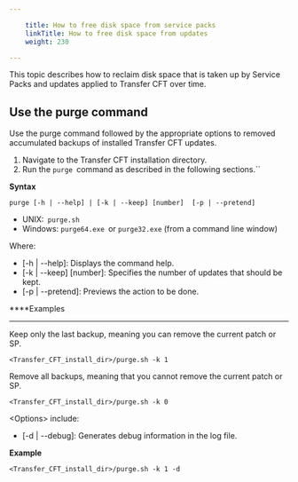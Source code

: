 ```yaml
---

    title: How to free disk space from service packs
    linkTitle: How to free disk space from updates
    weight: 230

---
```

This topic describes how to reclaim disk space that is taken up by Service Packs and updates applied to Transfer CFT over time.  

## Use the purge command

Use the purge command followed by the appropriate options to removed accumulated backups of installed Transfer CFT updates.  

1. Navigate to the Transfer CFT installation directory.  
1. Run the <span class="code">`purge `</span>command as described in the following sections.<span class="code">``</span>

****Syntax****

`purge [-h | --help] | [-k | --keep] [number]  [-p | --pretend]`

- UNIX:<span class="code">` purge.sh`</span>
- Windows: <span class="code">`purge64.exe `</span>or <span class="code">`purge32.exe`</span> (from a command line window)  

Where:  

- \[-h | --help\]: Displays the command help.  
- \[-k | --keep\] \[number\]: Specifies the number of updates that should be kept.
- \[-p | --pretend\]: Previews the action to be done.  

****Examples  
****

Keep only the last backup, meaning you can remove the current patch or SP.

```
<Transfer_CFT_install_dir>/purge.sh -k 1
```

Remove all backups, meaning that you cannot remove the current patch or SP.

```
<Transfer_CFT_install_dir>/purge.sh -k 0
```

&lt;Options> include:

- \[-d | --debug\]: Generates debug information in the log file.

****Example****

```
<Transfer_CFT_install_dir>/purge.sh -k 1 -d
```
